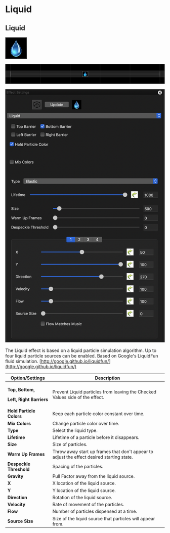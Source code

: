 # Liquid

## Liquid

![Icon](<../../.gitbook/assets/image (4) (1) (1).png>)

![Sequencer Grid](<../../.gitbook/assets/image (457).png>)

![](<../../.gitbook/assets/image (557).png>)

The Liquid effect is based on a liquid particle simulation algorithm. Up to four liquid particle sources can be enabled. Based on Google's LiquidFun fluid simulation. [http://google.github.io/liquidfun/](http://google.github.io/liquidfun/)

| Option/Settings                                                                  | Description                                                                               |
| -------------------------------------------------------------------------------- | ----------------------------------------------------------------------------------------- |
| <p><strong>Top, Bottom,</strong></p><p><strong>Left, Right Barriers</strong></p> | Prevent Liquid particles from leaving the Checked Values side of the effect.              |
| **Hold Particle Colors**                                                         | Keep each particle color constant over time.                                              |
| **Mix Colors**                                                                   | Change particle color over time.                                                          |
| **Type**                                                                         | Select the liquid type.                                                                   |
| **Lifetime**                                                                     | Lifetime of a particle before it disappears.                                              |
| **Size**                                                                         | Size of particles.                                                                        |
| **Warm Up Frames**                                                               | Throw away start up frames that don't appear to adjust the effect desired starting state. |
| **Despeckle Threshold**                                                          | Spacing of the particles.                                                                 |
| **Gravity**                                                                      | Pull Factor away from the liquid source.                                                  |
| **X**                                                                            | X location of the liquid source.                                                          |
| **Y**                                                                            | Y location of the liquid source.                                                          |
| **Direction**                                                                    | Rotation of the liquid source.                                                            |
| **Velocity**                                                                     | Rate of movement of the particles.                                                        |
| **Flow**                                                                         | Number of particles dispensed at a time.                                                  |
| **Source Size**                                                                  | Size of the liquid source that particles will appear from.                                |
